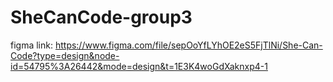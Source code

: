 # SheCanCode-group3

figma link: https://www.figma.com/file/sepOoYfLYhOE2eS5FjTlNi/She-Can-Code?type=design&node-id=54795%3A26442&mode=design&t=1E3K4woGdXaknxp4-1
